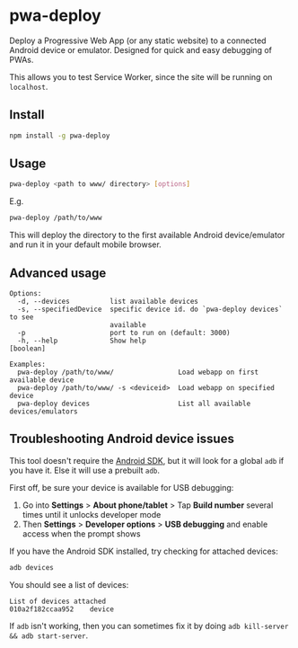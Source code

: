 pwa-deploy
====

Deploy a Progressive Web App (or any static website) to a connected Android device or emulator.
Designed for quick and easy debugging of PWAs.

This allows you to test Service Worker, since the site will be running on `localhost`.

Install
---

```bash
npm install -g pwa-deploy
```

Usage
---

```bash
pwa-deploy <path to www/ directory> [options]
```

E.g.

```bash
pwa-deploy /path/to/www
```

This will deploy the directory to the first available Android
device/emulator and run it in your default mobile browser.

Advanced usage
----

```
Options:
  -d, --devices          list available devices
  -s, --specifiedDevice  specific device id. do `pwa-deploy devices` to see
                         available
  -p                     port to run on (default: 3000)
  -h, --help             Show help                                     [boolean]

Examples:
  pwa-deploy /path/to/www/                Load webapp on first available device
  pwa-deploy /path/to/www/ -s <deviceid>  Load webapp on specified device
  pwa-deploy devices                      List all available devices/emulators
```

Troubleshooting Android device issues
----

This tool doesn't require the [Android SDK](https://developer.android.com/studio/index.html),
but it will look for a global `adb` if you have it. Else it will use a prebuilt `adb`.

First off, be sure your device is available for USB debugging:

1. Go into **Settings** > **About phone/tablet** > Tap **Build number** several times until it unlocks developer mode
2. Then **Settings** > **Developer options** > **USB debugging** and enable access when the prompt shows

If you have the Android SDK installed, try checking for attached devices:

```bash
adb devices
```

You should see a list of devices:

```
List of devices attached
010a2f182ccaa952	device
```

If `adb` isn't working, then you can sometimes fix it by doing `adb kill-server && adb start-server`.